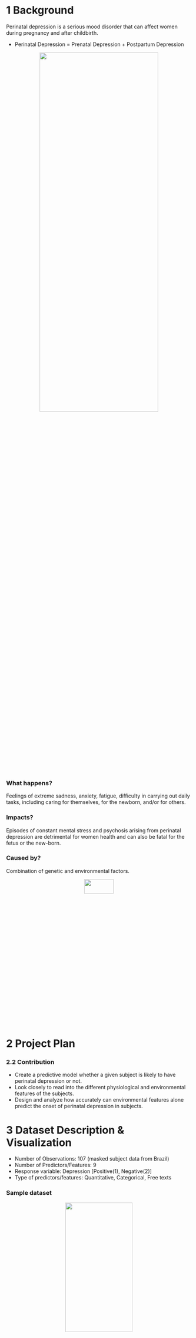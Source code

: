# 1 Background

Perinatal depression is a serious mood disorder that can affect women during pregnancy and after childbirth.
- Perinatal Depression = Prenatal Depression + Postpartum Depression 
<div align="center">
  <img src="https://user-images.githubusercontent.com/82466266/234414707-049a1582-9d35-4c58-b720-54ecaf00fe00.JPG" width=80% height=50%>
</div>

### What happens? 
Feelings of extreme sadness, anxiety, fatigue, difficulty in carrying out daily tasks, including caring for themselves, for the newborn, and/or for others.

### Impacts? 
Episodes of constant mental stress and psychosis arising from perinatal depression are detrimental for women health and can also be fatal for 
the fetus or the new-born.

### Caused by?
Combination of genetic and environmental factors.
<div align="center">
  <img src="https://user-images.githubusercontent.com/82466266/234967661-f71afc78-4505-4a5e-8927-5f48265cd618.JPG" width=40% height=10%>
</div>



# 2 Project Plan
### 2.2 Contribution
- Create a predictive model whether a given subject is likely to have perinatal depression or not.
- Look closely to read into the different physiological and environmental features of the subjects.
- Design and analyze how accurately can environmental features alone predict the onset of perinatal depression 
in subjects.

# 3 Dataset Description & Visualization
- Number of Observations: 107 (masked subject data from Brazil)
- Number of Predictors/Features: 9
- Response variable: Depression [Positive(1), Negative(2)]
- Type of predictors/features: Quantitative, Categorical, Free texts

### Sample dataset
<div align="center">
  <img src="https://user-images.githubusercontent.com/82466266/234967131-7bf16d62-7fd8-4242-ac5f-cf3c33cfa37a.JPG" width=60% height=30%>
</div>

# 4 Data Preprocessing
- Removed rows with missing data
- Modified Predictors: Created new predictors from 'Health Problem' data.
<div align="center">
  <img src="https://user-images.githubusercontent.com/82466266/234968398-e68b2d75-c7ac-486c-99bb-47088274f696.JPG" width=30% height=10%>
</div>

- Random split of data into Training : Test = 70:30 ratio
- Imbalanced data: ~65% subjects no depression; only 35% subjects have depression. Used upSample() function on training dataset to balance the data for model training.
- DEPRESSION (response variable) is factorized as [Positive(1), Negative(0)].
- Dataset views: Comprising all 10 modified predictors (physiological + environmental predictors); Comprising of 6 predictors (environmental predictors) {DESIRED_PREG_CAT, EMPLOYED_CAT, INSTRUCTION_CAT, INCOME_CAT, MARITAL_STATUS_CAT, MENTAL_CAT(history)}

# 5 Methods & Implementation
### 5.1 Design Classification Models using:
- Logistic Regression: apply feature selection techniques, Ridge Regression, and Lasso
- Linear Discriminant Analysis (LDA)
- Quadratic Discriminant Analysis (QDA)
- Naïve Bayes
- K-Nearest Neighbors (KNN)
- Classification Decision Tree
- Ensemble methods: Bagging, Random Forest
<div align="center">
  <img src="https://user-images.githubusercontent.com/82466266/234970765-90268c0d-9c4b-42d4-9587-c35623b93218.JPG" width=90% height=20%>
</div>

# 6 Code (in R)
R Code: https://github.com/ShilpikaB/Perinatal-Depression_Math448/blob/main/Math448_TermProjectScript.R

# 7 Results
<div align="center">
  <img src="https://user-images.githubusercontent.com/82466266/234496512-8e34de04-d0c5-488a-be02-71ff1a2d17c6.JPG" width=60% height=10%>
  <img src="https://user-images.githubusercontent.com/82466266/234496544-d1330ecc-eede-46eb-93f1-1909056d68fa.JPG" width=60% height=20%>
</div>

# 8 Results
- When using all predictors, best performance accuracy is observed for Logistic Regression, Ridge Regression and Linear Discriminant Analysis (LDA). All 3 models have 68.57% prediction accuracy.
- When using only environmental predictors, KNN (for k=1) gives 97.14% prediction accuracy. Using k=1 implies high flexibility causing low bias but very high variance. The next best prediction accuracy in KNN is observed for k = 4 and 6 and gives accuracy of 91.43%. If prediction accuracy is the goal, then KNN (k=4, 6) would be the suggested model. However, note that from KNN we cannot deduce which predictors are the most influential.
- Prediction accuracy of 71.43% is achieved using classification decision tree (Rpart). The tree structure generated uses the following predictors suggesting INCOME_CAT, DESIRED_PREG_CAT, INSTRUCTION_CAT, EMPLOYED_CAT are the most significant predictors. 

# 9 Discussion
From the dataset used for this experiment we observe the following predictors do contribute toward causing depression:
- Family income (INCOME_CAT): Higher Family Income less chances of depression; implies financial stability
- Currently Employed (EMPLOYED_CAT): Employment assures financial independence to certain extent, awareness.
- Desired pregnancy (DESIRED_PREG_CAT): Contributes toward mental and emotional health both during and after pregnancy.
- Education level of subjects (INSTRUCTION_CAT): Higher education level may imply more awareness, self-care, self-sustained, independence.

### 9.1 Future Direction
The Kaggle data set has prepopulated the fields with certain numerical values for text-fields or categorial fields that were missing values.
- Future work could include using max frequency method or prediction models to generate data for missing or unspecified data fields rather.
- Using neural network to achieve higher accuracy.

